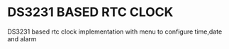 # DS3231 BASED RTC CLOCK
   DS3231 based rtc clock implementation with menu to configure time,date and alarm

